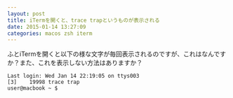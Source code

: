 ```yaml
---
layout: post
title: iTermを開くと、trace trapというものが表示される
date: 2015-01-14 13:27:09
categories: macos zsh iterm
---
```

<p>ふとiTermを開くと以下の様な文字が毎回表示されるのですが、これはなんですか？また、これを表示しない方法はありますか？</p>

```
Last login: Wed Jan 14 22:19:05 on ttys003
[3]    19998 trace trap
user@macbook ~ $
```
